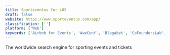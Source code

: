 ```yaml
---
title: Sporteventus for iOS
draft: false 
website: https://www.sporteventus.com/app/
classification: ['']
platform: ['Web']
keywords: ['Airbnb for Events', 'AweConf', 'Blogabet', 'CoFoundersLab', 'Finder', 'GoGigify', 'Hackathon Match', 'Hackathon PR', 'Hackevents', 'Huntathon', 'IKON Pass', 'Jukely', 'Kubernetes', 'Nomad List', 'SeatGeek iMessage App', 'Surf Trip List', 'Tease and Totes', 'Tesla Surfboard', 'TickPick', 'TicketLens', 'XtraFinder']
---
```

The worldwide search engine for sporting events and tickets